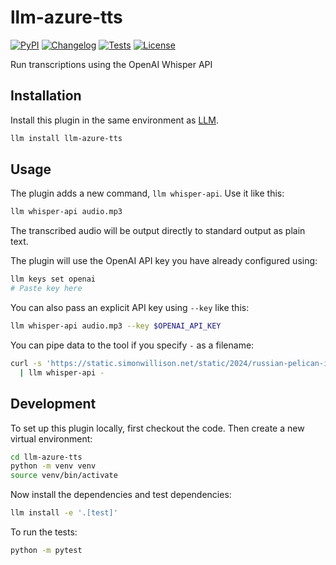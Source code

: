 # llm-azure-tts

[![PyPI](https://img.shields.io/pypi/v/llm-azure-tts.svg)](https://pypi.org/project/llm-azure-tts/)
[![Changelog](https://img.shields.io/github/v/release/zianwar/llm-azure-tts?include_prereleases&label=changelog)](https://github.com/zianwar/llm-azure-tts/releases)
[![Tests](https://github.com/zianwar/llm-azure-tts/actions/workflows/test.yml/badge.svg)](https://github.com/zianwar/llm-azure-tts/actions/workflows/test.yml)
[![License](https://img.shields.io/badge/license-Apache%202.0-blue.svg)](https://github.com/zianwar/llm-azure-tts/blob/main/LICENSE)

Run transcriptions using the OpenAI Whisper API

## Installation

Install this plugin in the same environment as [LLM](https://llm.datasette.io/).

```bash
llm install llm-azure-tts
```

## Usage

The plugin adds a new command, `llm whisper-api`. Use it like this:

```bash
llm whisper-api audio.mp3
```

The transcribed audio will be output directly to standard output as plain text.

The plugin will use the OpenAI API key you have already configured using:

```bash
llm keys set openai
# Paste key here
```

You can also pass an explicit API key using `--key` like this:

```bash
llm whisper-api audio.mp3 --key $OPENAI_API_KEY
```

You can pipe data to the tool if you specify `-` as a filename:

```bash
curl -s 'https://static.simonwillison.net/static/2024/russian-pelican-in-spanish.mp3' \
  | llm whisper-api -
```

## Development

To set up this plugin locally, first checkout the code. Then create a new virtual environment:

```bash
cd llm-azure-tts
python -m venv venv
source venv/bin/activate
```

Now install the dependencies and test dependencies:

```bash
llm install -e '.[test]'
```

To run the tests:

```bash
python -m pytest
```
